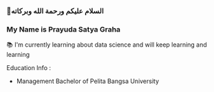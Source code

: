 ### 👋السلام عليكم ورحمة الله وبركاته
### My Name is **Prayuda Satya Graha** 

📚 I'm currently learning about data science and will keep learning and learning

Education Info :
- Management Bachelor of Pelita Bangsa University 
<!--
**oqhitz/oqhitz** is a ✨ _special_ ✨ repository because its `README.md` (this file) appears on your GitHub profile.

Here are some ideas to get you started:

- 🔭 I’m currently working on ...
- 🌱 I’m currently learning ...
- 👯 I’m looking to collaborate on ...
- 🤔 I’m looking for help with ...
- 💬 Ask me about ...
- 📫 How to reach me: ...
- 😄 Pronouns: ...
- ⚡ Fun fact: ...
-->
